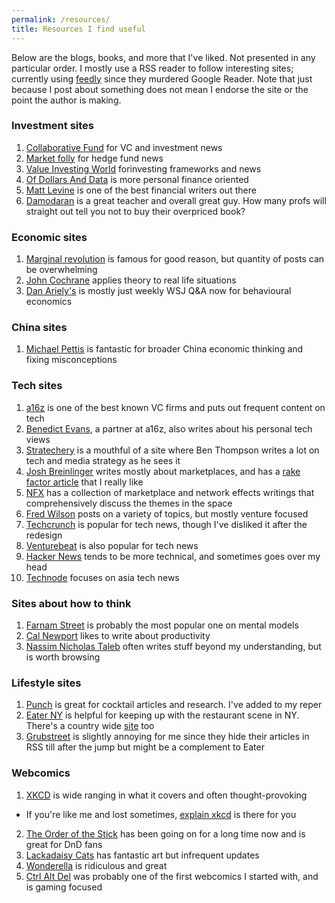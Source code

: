 ```yaml
---
permalink: /resources/
title: Resources I find useful
---
```


[//]: # (Resources list)

Below are the blogs, books, and more that I've liked. Not presented in any particular order. I mostly use a RSS reader to follow interesting sites; currently using [feedly](https://feedly.com/ "feedly link") since they murdered Google Reader. Note that just because I post about something does not mean I endorse the site or the point the author is making.

### Investment sites
1. [Collaborative Fund](https://www.collaborativefund.com/blog/ "Collabora[tive Fund blog") for VC and investment news
2. [Market folly](https://www.marketfolly.com/ "market folly") for hedge fund news
3. [Value Investing World](https://www.valueinvestingworld.com/ "value investing world") forinvesting frameworks and news
4. [Of Dollars And Data](https://ofdollarsanddata.com/ "Of Dollars And Data") is more personal finance oriented
5. [Matt Levine](https://www.bloomberg.com/opinion/authors/ARbTQlRLRjE/matthew-s-levine "Matt Levine") is one of the best financial writers out there
6. [Damodaran](http://pages.stern.nyu.edu/~adamodar/ "Musings on Markets") is a great teacher and overall great guy. How many profs will straight out tell you not to buy their overpriced book?

### Economic sites
1. [Marginal revolution](https://marginalrevolution.com/ "MR") is famous for good reason, but quantity of posts can be overwhelming
2. [John Cochrane](https://johnhcochrane.blogspot.com/ "Cochrane") applies theory to real life situations
3. [Dan Ariely's](http://danariely.com/resources/the-blog/ "Ariely") is mostly just weekly WSJ Q&A now for behavioural economics

### China sites
1. [Michael Pettis](https://carnegieendowment.org/chinafinancialmarkets/ "Pettis") is fantastic for broader China economic thinking and fixing misconceptions

### Tech sites
1. [a16z](https://a16z.com/ "Andreesen Horowitz") is one of the best known VC firms and puts out frequent content on tech
2. [Benedict Evans](https://www.ben-evans.com/ "Ben Evans"), a partner at a16z, also writes about his personal tech views
3. [Stratechery](https://stratechery.com/ "Stratechery") is a mouthful of a site where Ben Thompson writes a lot on tech and media strategy as he sees it
4. [Josh Breinlinger](http://acrowdedspace.com/ "A crowded space") writes mostly about marketplaces, and has a [rake factor article](http://acrowdedspace.com/post/172383900012/marketplace-rake-factors "rake factors") that I really like
5. [NFX](https://www.nfx.com/essays "NFX") has a collection of marketplace and network effects writings that comprehensively discuss the themes in the space
6. [Fred Wilson](https://avc.com/ "AVC") posts on a variety of topics, but mostly venture focused
7. [Techcrunch](https://techcrunch.com/ "techcrunch") is popular for tech news, though I've disliked it after the redesign
8. [Venturebeat](https://venturebeat.com/ "VB") is also popular for tech news
9. [Hacker News](https://news.ycombinator.com/ "Hacker News") tends to be more technical, and sometimes goes over my head
10. [Technode](https://technode.com/ "technode") focuses on asia tech news

### Sites about how to think
1. [Farnam Street](https://fs.blog/blog/ "FS blog") is probably the most popular one on mental models
2. [Cal Newport](http://calnewport.com/blog/ "Study Hacks") likes to write about productivity
3. [Nassim Nicholas Taleb](https://medium.com/@nntaleb "Taleb") often writes stuff beyond my understanding, but is worth browsing

### Lifestyle sites
1. [Punch](https://punchdrink.com/ "Punch") is great for cocktail articles and research. I've added to my reper
2. [Eater NY](https://ny.eater.com/ "Eater NY") is helpful for keeping up with the restaurant scene in NY. There's a country wide [site](https://www.eater.com/ "Eater") too
3. [Grubstreet](http://www.grubstreet.com/ "grubstreet") is slightly annoying for me since they hide their articles in RSS till after the jump but might be a complement to Eater

### Webcomics
1. [XKCD](https://xkcd.com/ "xkcd") is wide ranging in what it covers and often thought-provoking
  * If you're like me and lost sometimes, [explain xkcd](https://www.explainxkcd.com/wiki/index.php/Main_Page "explain xkcd") is there for you
2. [The Order of the Stick](http://www.giantitp.com/Comics.html "Oots") has been going on for a long time now and is great for DnD fans
3. [Lackadaisy Cats](https://www.lackadaisy.com/ "lackadaisy") has fantastic art but infrequent updates
4. [Wonderella](http://nonadventures.com/ "wonderella") is ridiculous and great
5. [Ctrl Alt Del](https://cad-comic.com/ "CAD") was probably one of the first webcomics I started with, and is gaming focused
